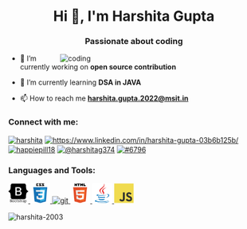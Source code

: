 
<h1 align="center">Hi 🍁, I'm Harshita Gupta</h1>
<h3 align="center">Passionate about coding</h3>

<img align="right" alt="coding" width="400" src="https://cdn.dribbble.com/users/17707/screenshots/2413754/rrr.gif">

- 🔭 I’m currently working on **open source contribution**

- 🌱 I’m currently learning **DSA in JAVA**

- 📫 How to reach me **harshita.gupta.2022@msit.in**

<h3 align="left">Connect with me:</h3>
<p align="left">
<a href="https://twitter.com/harshita" target="blank"><img align="center" src="https://raw.githubusercontent.com/rahuldkjain/github-profile-readme-generator/master/src/images/icons/Social/twitter.svg" alt="harshita" height="30" width="40" /></a>
<a href="https://www.linkedin.com/in/harshita-gupta-03b6b125b/" target="blank"><img align="center" src="https://raw.githubusercontent.com/rahuldkjain/github-profile-readme-generator/master/src/images/icons/Social/linked-in-alt.svg" alt="https://www.linkedin.com/in/harshita-gupta-03b6b125b/" height="30" width="40" /></a>
<a href="https://instagram.com/happiepill18" target="blank"><img align="center" src="https://raw.githubusercontent.com/rahuldkjain/github-profile-readme-generator/master/src/images/icons/Social/instagram.svg" alt="happiepill18" height="30" width="40" /></a>
<a href="https://www.hackerrank.com/@harshitag374" target="blank"><img align="center" src="https://raw.githubusercontent.com/rahuldkjain/github-profile-readme-generator/master/src/images/icons/Social/hackerrank.svg" alt="@harshitag374" height="30" width="40" /></a>
<a href="https://discord.gg/#6796" target="blank"><img align="center" src="https://raw.githubusercontent.com/rahuldkjain/github-profile-readme-generator/master/src/images/icons/Social/discord.svg" alt="#6796" height="30" width="40" /></a>
</p>

<h3 align="left">Languages and Tools:</h3>
<p align="left"> <a href="https://getbootstrap.com" target="_blank" rel="noreferrer"> <img src="https://raw.githubusercontent.com/devicons/devicon/master/icons/bootstrap/bootstrap-plain-wordmark.svg" alt="bootstrap" width="40" height="40"/> </a> <a href="https://www.w3schools.com/css/" target="_blank" rel="noreferrer"> <img src="https://raw.githubusercontent.com/devicons/devicon/master/icons/css3/css3-original-wordmark.svg" alt="css3" width="40" height="40"/> </a> <a href="https://git-scm.com/" target="_blank" rel="noreferrer"> <img src="https://www.vectorlogo.zone/logos/git-scm/git-scm-icon.svg" alt="git" width="40" height="40"/> </a> <a href="https://www.w3.org/html/" target="_blank" rel="noreferrer"> <img src="https://raw.githubusercontent.com/devicons/devicon/master/icons/html5/html5-original-wordmark.svg" alt="html5" width="40" height="40"/> </a> <a href="https://www.java.com" target="_blank" rel="noreferrer"> <img src="https://raw.githubusercontent.com/devicons/devicon/master/icons/java/java-original.svg" alt="java" width="40" height="40"/> </a> <a href="https://developer.mozilla.org/en-US/docs/Web/JavaScript" target="_blank" rel="noreferrer"> <img src="https://raw.githubusercontent.com/devicons/devicon/master/icons/javascript/javascript-original.svg" alt="javascript" width="40" height="40"/> </a> </p>

<!-- <p><img align="left" src="https://github-readme-stats.vercel.app/api/top-langs?username=harshita-2003&show_icons=true&locale=en&layout=compact" alt="harshita-2003" /></p>

<p>&nbsp;<img align="center" src="https://github-readme-stats.vercel.app/api?username=harshita-2003&show_icons=true&locale=en" alt="harshita-2003" /></p> -->

<p><img align="center" src="https://github-readme-streak-stats.herokuapp.com/?user=harshita-2003&" alt="harshita-2003" /></p>
